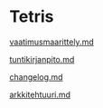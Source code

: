 # Tetris

[vaatimusmaarittely.md](https://github.com/nie-ed/ot-harjoitustyo/blob/master/dokumentaatio/vaatimusmaarittely.md)

[tuntikirjanpito.md](https://github.com/nie-ed/ot-harjoitustyo/blob/master/dokumentaatio/tuntikirjanpito.md)

[changelog.md](https://github.com/nie-ed/ot-harjoitustyo/blob/master/dokumentaatio/changelog.md)

[arkkitehtuuri.md](https://github.com/nie-ed/ot-harjoitustyo/blob/master/dokumentaatio/arkkitehtuuri.md)

